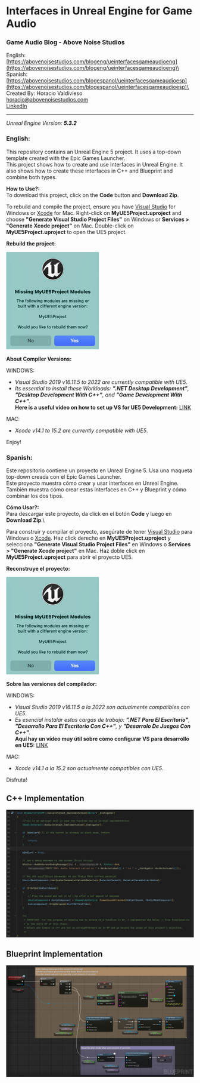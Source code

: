 ﻿# Interfaces in Unreal Engine for Game Audio
### Game Audio Blog - Above Noise Studios
English: [https://abovenoisestudios.com/blogeng/ueinterfacesgameaudioeng](https://abovenoisestudios.com/blogeng/ueinterfacesgameaudioeng)\
Spanish: [https://abovenoisestudios.com/blogespanol/ueinterfacesgameaudioesp](https://abovenoisestudios.com/blogespanol/ueinterfacesgameaudioesp)\
\
Created By: Horacio Valdivieso\
[horacio@abovenoisestudios.com](mailto:horacio@abovenoisestudios.com)\
[LinkedIn](https://www.linkedin.com/in/horaciovaldivieso/)

---
_Unreal Engine Version: **5.3.2**_

### **English:**
This repository contains an Unreal Engine 5 project.
It uses a top-down template created with the Epic Games Launcher.\
This project shows how to create and use Interfaces in Unreal Engine. It also shows how to create these interfaces in C++ and Blueprint and combine both types.

**How to Use?:**\
To download this project, click on the **Code** button and **Download Zip**.

To rebuild and compile the project, ensure you have [Visual Studio](https://visualstudio.microsoft.com/) for Windows or [Xcode](https://download.developer.apple.com/Developer_Tools/Xcode_13.4.1/Xcode_13.4.1.xip) for Mac.
Right-click on **MyUE5Project.uproject** and choose **"Generate Visual Studio Project Files"** on Windows or **Services > "Generate Xcode project"** on Mac.
Double-click on **MyUE5Project.uproject** to open the UE5 project.

**Rebuild the project:**

<img height="261" src="Images/Rebuild Project.png" width="249"/>

**About Compiler Versions:**

WINDOWS:

- _Visual Studio 2019 v16.11.5 to 2022 are currently compatible with UE5_.
- _Its essential to install these Workloads: **".NET Desktop Development"**, **"Desktop Development With C++"**, and **"Game Development With C++"**._\
  **Here is a useful video on how to set up VS for UE5 Development:** [LINK](https://youtu.be/8xJRr6Yr_LU?t=105)

MAC:
- _Xcode v14.1 to 15.2 are currently compatible with UE5_.

Enjoy!

### **Spanish:**
Este repositorio contiene un proyecto en Unreal Engine 5.
Usa una maqueta top-down creada con el Epic Games Launcher.\
Este proyecto muestra cómo crear y usar interfaces en Unreal Engine. También muestra cómo crear estas interfaces en C++ y Blueprint y cómo combinar los dos tipos.

**Cómo Usar?:**\
Para descargar este proyecto, da click en el botón **Code** y luego en **Download Zip**.\

Para construir y compilar el proyecto, asegúrate de tener [Visual Studio](https://visualstudio.microsoft.com/) para Windows o [Xcode](https://download.developer.apple.com/Developer_Tools/Xcode_13.4.1/Xcode_13.4.1.xip).
Haz click derecho en **MyUE5Project.uproject** y selecciona **"Generate Visual Studio Project Files"** en Windows o **Services > "Generate Xcode project"** en Mac.
Haz doble click en **MyUE5Project.uproject** para abrir el proyecto UE5.

**Reconstruye el proyecto:**

<img height="261" src="Images/Rebuild Project.png" width="249"/>

**Sobre las versiones del compilador:**

WINDOWS:

- _Visual Studio 2019 v16.11.5 a la 2022 son actualmente compatibles con UE5_.
- _Es esencial instalar estas cargas de trabajo: **".NET Para El Escritorio"**, **"Desarrollo Para El Escritorio Con C++"**, y **"Desarrolo De Juegos Con C++"**._\
  **Aquí hay un vídeo muy útil sobre cómo configurar VS para desarrollo en UE5:** [LINK](https://youtu.be/8xJRr6Yr_LU?t=105)

MAC:

- _Xcode v14.1 a la 15.2 son actualmente compatibles con UE5_.

Disfruta!

## C++ Implementation

![](Images/31_EnemyTurretCPP.cpp.png)

## Blueprint Implementation

![](Images/28_AudioInteract_BPImp.png)
